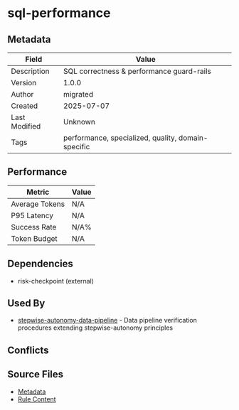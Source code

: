 # sql-performance

## Metadata

| Field | Value |
|-------|-------|
| Description | SQL correctness & performance guard-rails |
| Version | 1.0.0 |
| Author | migrated |
| Created | 2025-07-07 |
| Last Modified | Unknown |
| Tags | performance, specialized, quality, domain-specific |

## Performance

| Metric | Value |
|--------|-------|
| Average Tokens | N/A |
| P95 Latency | N/A |
| Success Rate | N/A% |
| Token Budget | N/A |

## Dependencies

- risk-checkpoint (external)

## Used By

- [stepwise-autonomy-data-pipeline](stepwise-autonomy-data-pipeline.md) - Data pipeline verification procedures extending stepwise-autonomy principles

## Conflicts


## Source Files

- [Metadata](200-domain/sql-performance.yaml)
- [Rule Content](200-domain/sql-performance.mdc)